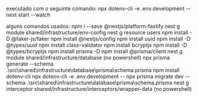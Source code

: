 executado com o seguinte comando:
npx dotenv-cli -e .env.development -- nest start --watch

alguns comandos usados:
npm i --save @nestjs/platform-fastify
nest g module shared/infrastructure/env-config
nest g resource users
npm install -D @faker-js/faker
npm install @nestjs/config
npm install uuid
npm install -D @types/uuid
npm install class-validator
npm install bcryptjs
npm install -D @types/bcryptjs
npm install prisma -D
npm install @prisma/client
nest g module shared/infrastructure/database (no powershell)
npx prisma generate --schema .\src\shared\infrastructure\database\prisma\schema.prisma
npm install dotenv-cli
npx dotenv-cli -e .env.development -- npx prisma migrate dev --schema .\src\shared\infrastructure\database\prisma\schema.prisma
nest g interceptor shared/infrastructure/interceptors/wrapper-data (no powershell)
